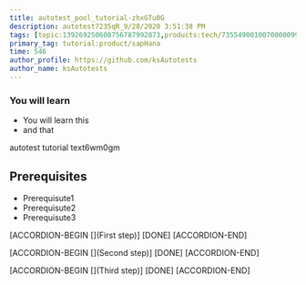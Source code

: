 ```yaml
---
title: autotest_pool_tutorial-zhxGTu0G
description: autotest7235qR_9/28/2020 3:51:38 PM
tags: [topic:139269250608756787992873,products:tech/73554900100700000996,tutorial:experience/advanced]
primary_tag: tutorial:product/sapHana
time: 546
author_profile: https://github.com/ksAutotests
author_name: ksAutotests
---
```

### You will learn
- You will learn this
- and that

autotest tutorial text6wm0gm

## Prerequisites
- Prerequisute1
- Prerequisute2
- Prerequisute3

[ACCORDION-BEGIN [](First step)]
[DONE]
[ACCORDION-END]

[ACCORDION-BEGIN [](Second step)]
[DONE]
[ACCORDION-END]

[ACCORDION-BEGIN [](Third step)]
[DONE]
[ACCORDION-END]


